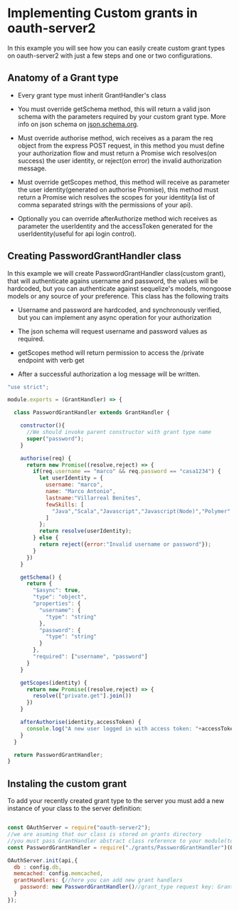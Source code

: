 # Implementing Custom grants in oauth-server2
In this example you will see how you can easily create custom grant types on oauth-server2
with just a few steps and one or two configurations.

## Anatomy of a Grant type

* Every grant type must inherit GrantHandler's class

* You must override getSchema method, this will return a valid json schema with the parameters required
by your custom grant type. More info on json schema on [json.schema.org]().

* Must override authorise method, wich receives as a param the req object from the express POST request, in this method you must define your authorization flow and must return a Promise wich resolves(on success) the user identity, or reject(on error) the invalid authorization message.

* Must override getScopes method, this method will receive as parameter the user identity(generated on authorise Promise), this method must return a Promise wich resolves the scopes for your identity(a list of comma separated strings with the permissions of your api).

* Optionally you can override afterAuthorize method wich receives as parameter the userIdentity and the accessToken generated for the userIdentity(useful for api login control).


## Creating PasswordGrantHandler class
In this example we will create PasswordGrantHandler class(custom grant), that will authenticate agains username and password, the values will be hardcoded, but you can authenticate against sequelize's models, mongoose models or any source of your preference. This class has the following traits

* Username and password are hardcoded, and synchronously verified, but you can implement any async operation for your authorization

* The json schema will request username and password values as required.

* getScopes method will return permission to access the /private endpoint with verb get

* After a successful authorization a log message will be written.

```javascript
"use strict";

module.exports = (GrantHandler) => {

  class PasswordGrantHandler extends GrantHandler {

    constructor(){
      //We should invoke parent constructor with grant type name
      super("password");
    }

    authorise(req) {
      return new Promise((resolve,reject) => {
        if(req.username == "marco" && req.password == "casa1234") {
          let userIdentity = {
            username: "marco",
            name: "Marco Antonio",
            lastname:"Villarreal Benites",
            fewSkills: [
              "Java","Scala","Javascript","Javascript(Node)","Polymer"
            ]
          };
          return resolve(userIdentity);
        } else {
          return reject({error:"Invalid username or password"});
        }
      })
    }

    getSchema() {
      return {
        "$async": true,
        "type": "object",
        "properties": {
          "username": {
            "type": "string"
          },
          "password": {
            "type": "string"
          }
        },
        "required": ["username", "password"]
      }
    }

    getScopes(identity) {
      return new Promise((resolve,reject) => {
        resolve(["private.get"].join())
      })
    }

    afterAuthorise(identity,accessToken) {
      console.log("A new user logged in with access token: "+accessToken);
    }
  }

  return PasswordGrantHandler;
}
```

## Instaling the custom grant
To add your recently created grant type to the server you must add a new instance of your class
to the server definition:

```javascript

const OAuthServer = require("oauth-server2");
//we are asuming that our class is stored on grants directory
//you must pass GrantHandler abstract class reference to your module(to be able to inherit it)
const PasswordGrantHandler = require("./grants/PasswordGrantHandler")(OAuthServer.GrantHandler);

OAuthServer.init(api,{
  db : config.db,
  memcached: config.memcached,
  grantHandlers: {//here you can add new grant handlers
    password: new PasswordGrantHandler()//grant_type request key: GrantHandler dispatcher class
  }
});

```

